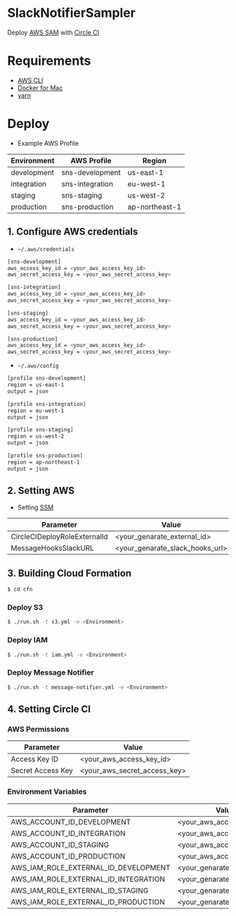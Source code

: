 SlackNotifierSampler
=======

Deploy [AWS SAM](https://github.com/awslabs/serverless-application-model) with [Circle CI](https://circleci.com/?utm_source=Google&utm_medium=SEM&utm_campaign=Search%20Signup%20Branded&utm_content=Search%20Signup%20Branded-Eng-Branded-CircleCI%20(Branded)%20-%20ci&gclid=CjwKCAjw2_LcBRBYEiwA_XVBU8c3mBHwOGXR10vtzEvp0PIVvH7o0xVMppQ5roFa7EZvf8jEwE_YJhoCxG0QAvD_BwE)

# Requirements

- [AWS CLI](https://aws.amazon.com/cli/)
- [Docker for Mac](https://www.docker.com/docker-mac)
- [yarn](https://yarnpkg.com)

# Deploy

- Example AWS Profile 

| Environment | AWS Profile | Region |
| --- | --- | --- |
| development | sns-development | us-east-1 |
| integration | sns-integration | eu-west-1 |
| staging | sns-staging | us-west-2 |
| production | sns-production | ap-northeast-1 |

## 1. Configure AWS credentials

- `~/.aws/credentials`

```bash
[sns-development]
aws_access_key_id = <your_aws_access_key_id>
aws_secret_access_key = <your_aws_secret_access_key>

[sns-integration]
aws_access_key_id = <your_aws_access_key_id>
aws_secret_access_key = <your_aws_secret_access_key>

[sns-staging]
aws_access_key_id = <your_aws_access_key_id>
aws_secret_access_key = <your_aws_secret_access_key>

[sns-production]
aws_access_key_id = <your_aws_access_key_id>
aws_secret_access_key = <your_aws_secret_access_key>
```

- `~/.aws/config`

```bash
[profile sns-development]
region = us-east-1
output = json

[profile sns-integration]
region = eu-west-1
output = json

[profile sns-staging]
region = us-west-2
output = json

[profile sns-production]
region = ap-northeast-1
output = json
```

## 2. Setting AWS

- Setting [SSM](https://docs.aws.amazon.com/systems-manager/latest/userguide/systems-manager-paramstore.html)

| Parameter | Value |
| --- | --- |
| CircleCIDeployRoleExternalId | <your_genarate_external_id> |
| MessageHooksSlackURL | <your_genarate_slack_hooks_url> |

## 3. Building Cloud Formation

```bash
$ cd cfn
```

### Deploy S3

```bash
$ ./run.sh -t s3.yml -e <Environment>
```

### Deploy IAM

```bash
$ ./run.sh -t iam.yml -e <Environment>
```

### Deploy Message Notifier

```bash
$ ./run.sh -t message-notifier.yml -e <Environment>
```

## 4. Setting Circle CI

### AWS Permissions

| Parameter | Value |
| --- | --- |
| Access Key ID | <your_aws_access_key_id> |
| Secret Access Key | <your_aws_secret_access_key> |

### Environment Variables

| Parameter | Value |
| --- | --- |
| AWS_ACCOUNT_ID_DEVELOPMENT | <your_aws_account_id> |
| AWS_ACCOUNT_ID_INTEGRATION | <your_aws_account_id> |
| AWS_ACCOUNT_ID_STAGING | <your_aws_account_id> |
| AWS_ACCOUNT_ID_PRODUCTION | <your_aws_account_id> |
| AWS_IAM_ROLE_EXTERNAL_ID_DEVELOPMENT | <your_genarate_external_id> |
| AWS_IAM_ROLE_EXTERNAL_ID_INTEGRATION | <your_genarate_external_id> |
| AWS_IAM_ROLE_EXTERNAL_ID_STAGING | <your_genarate_external_id> |
| AWS_IAM_ROLE_EXTERNAL_ID_PRODUCTION | <your_genarate_external_id> |
